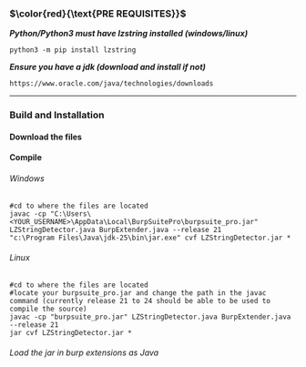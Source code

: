 ### $\color{red}{\text{PRE REQUISITES}}$
***Python/Python3 must have lzstring installed (windows/linux)***
```
python3 -m pip install lzstring
```
***Ensure you have a jdk (download and install if not)***
```
https://www.oracle.com/java/technologies/downloads
```

---
### Build and Installation
#### Download the files
#### Compile
###### Windows
```
#cd to where the files are located
javac -cp "C:\Users\<YOUR_USERNAME>\AppData\Local\BurpSuitePro\burpsuite_pro.jar" LZStringDetector.java BurpExtender.java --release 21
"c:\Program Files\Java\jdk-25\bin\jar.exe" cvf LZStringDetector.jar *
```
###### Linux
```
#cd to where the files are located
#locate your burpsuite_pro.jar and change the path in the javac command (currently release 21 to 24 should be able to be used to compile the source)
javac -cp "burpsuite_pro.jar" LZStringDetector.java BurpExtender.java --release 21
jar cvf LZStringDetector.jar *
```
###### Load the jar in burp extensions as Java
